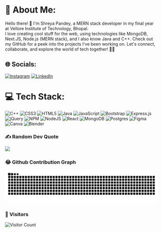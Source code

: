 # 💫 About Me:
Hello there! 👋 I'm Shreya Pandey, a MERN stack developer in my final year at Vellore Institute of Technology, Bhopal. <br>I love creating cool stuff for the web, using technologies like MongoDB, Next.JS, Node.js (MERN stack), and I also know Java and C++. Check out my GitHub for a peek into the projects I've been working on. Let's connect, collaborate, and explore the world of tech together! 🚀✨


## 🌐 Socials:
[![Instagram](https://img.shields.io/badge/Instagram-%23E4405F.svg?logo=Instagram&logoColor=white)](https://instagram.com/unfuck_u__) [![LinkedIn](https://img.shields.io/badge/LinkedIn-%230077B5.svg?logo=linkedin&logoColor=white)](https://www.linkedin.com/in/shreya-pandey-583556228/) 

# 💻 Tech Stack:
![C++](https://img.shields.io/badge/c++-%2300599C.svg?style=for-the-badge&logo=c%2B%2B&logoColor=white) ![CSS3](https://img.shields.io/badge/css3-%231572B6.svg?style=for-the-badge&logo=css3&logoColor=white) ![HTML5](https://img.shields.io/badge/html5-%23E34F26.svg?style=for-the-badge&logo=html5&logoColor=white) ![Java](https://img.shields.io/badge/java-%23ED8B00.svg?style=for-the-badge&logo=openjdk&logoColor=white) ![JavaScript](https://img.shields.io/badge/javascript-%23323330.svg?style=for-the-badge&logo=javascript&logoColor=%23F7DF1E) ![Bootstrap](https://img.shields.io/badge/bootstrap-%238511FA.svg?style=for-the-badge&logo=bootstrap&logoColor=white) ![Express.js](https://img.shields.io/badge/express.js-%23404d59.svg?style=for-the-badge&logo=express&logoColor=%2361DAFB) ![jQuery](https://img.shields.io/badge/jquery-%230769AD.svg?style=for-the-badge&logo=jquery&logoColor=white) ![NPM](https://img.shields.io/badge/NPM-%23CB3837.svg?style=for-the-badge&logo=npm&logoColor=white) ![NodeJS](https://img.shields.io/badge/node.js-6DA55F?style=for-the-badge&logo=node.js&logoColor=white)  ![React](https://img.shields.io/badge/react-%2320232a.svg?style=for-the-badge&logo=react&logoColor=%2361DAFB) ![MongoDB](https://img.shields.io/badge/MongoDB-%234ea94b.svg?style=for-the-badge&logo=mongodb&logoColor=white) ![Postgres](https://img.shields.io/badge/postgres-%23316192.svg?style=for-the-badge&logo=postgresql&logoColor=white) ![Figma](https://img.shields.io/badge/figma-%23F24E1E.svg?style=for-the-badge&logo=figma&logoColor=white) ![Canva](https://img.shields.io/badge/Canva-%2300C4CC.svg?style=for-the-badge&logo=Canva&logoColor=white) ![Blender](https://img.shields.io/badge/blender-%23F5792A.svg?style=for-the-badge&logo=blender&logoColor=white)

### ✍️ Random Dev Quote
![](https://quotes-github-readme.vercel.app/api?type=horizontal&theme=radical)

### 😂 Github Contribution Graph
<picture>
  <source media="(prefers-color-scheme: dark)" srcset="https://raw.githubusercontent.com/shreyapandeeyy/shreyapandeeyy/output/github-contribution-grid-snake-dark.svg">
  <source media="(prefers-color-scheme: light)" srcset="https://raw.githubusercontent.com/shreyapandeeyy/shreyapandeeyy/output/github-contribution-grid-snake.svg">
  <img alt="github contribution grid snake animation" src="https://raw.githubusercontent.com/shreyapandeeyy/shreyapandeeyy/output/github-contribution-grid-snake.svg">
</picture>

### 🥰 Visitors
![Visitor Count](https://profile-counter.glitch.me/shreyapandeeyy/count.svg)
